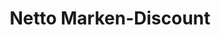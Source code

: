---
title: "Netto Marken-Discount"
url: /heilbronn/netto-marken-discount-finkenbergstrasse/
shop: Supermarkt
---